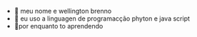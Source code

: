 - 👋 meu nome e wellington brenno
- 👀 eu uso a linguagen de programacção phyton e java script
- 🌱por enquanto to aprendendo
